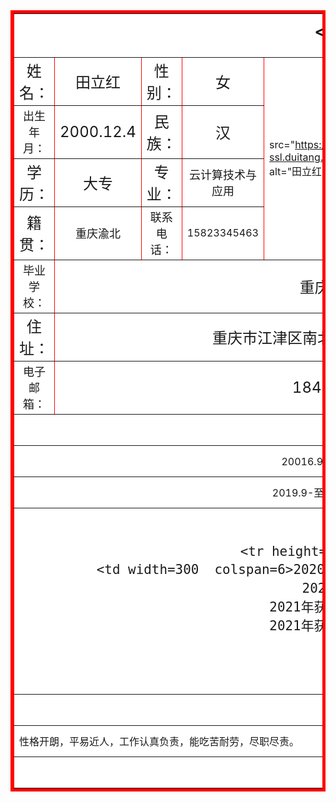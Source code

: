 <html>
<head>
<title>田立红</title>
<mate name="keywords" content="个人简历"/>
<mate name="description" content="田立红的个人简历"/>
</head>
<body>
<table  border=5  bordercolor=red align=center>
<tr height=70 bgcolor=white align='center'>
<td width=200 colspan=6 align=center
><font size=5 ><b><>个人简历

</a></b></font></td>
</tr>

<tr height=50 bgcolor=white>
<td width=200 align=center
><font size=5>姓名：
<td width=200 align=center
><font size=5><a
>田立红
<td width=110 align=center
><font size=5>性别：
<td width=200 align=center
><font size=5>女
<td width=200 colspan=2 rowspan=4><img

src="https://c-ssl.duitang.com/uploads/item/202003/29/20200329213234_vfqhl.thumb.1000_0.jpeg" alt="田立红照片" width=200 height=200></td>
 </tr>

<tr height=50 bgcolor=white>
<td width=110 align=center
><font size=4 align=center
>出生年月：
<td width=200 align=center
><font size=5>2000.12.4
<td width=200 align=center
><font size=5>民族：
<td width=200 align=center
><font size=5>汉



<tr height=50 bgcolor=white>
<td width=200 align=center
><font size=5>学历：
<td width=200 align=center
><font size=5 align=center
>大专
<td width=200 align=center
><font size=5>专业：
<td width=200 align=center
><font size=4>云计算技术与应用




<tr height=50 bgcolor=white>
<td width=200 align=center
><font size=5>籍贯：
<td width=200 align=center
><font size=4>重庆渝北
<td width=200 align=center
><font size=4>联系电话：
<td width=200 align=center
><font size=3>15823345463



<tr height=50 bgcolor=white>
<td width=200 align=center
><font size=4>毕业学校：
<td width=200 colspan=5 align=center
><font size=5>重庆工程职业技术学院



<tr height=50 bgcolor=white>
<td width=200 align=center
><font size=5>住址：
<td width=200 colspan=5 align=center
><font size=5>重庆市江津区南北大道1号重庆工程职业技术学院

 

<tr height=50 bgcolor=white>
<td width=200 align=center
><font size=4>电子邮箱：
<td width=200 colspan=5 align=center
><font size=5>1846945086@qq.com



<tr height=50 bgcolor=white>
<td width=200 colspan=6 align=center
><font size=5>教育历程


<tr height=50 bgcolor=white>
<td width=200  colspan=6 align=center>20016.9-2019.3  重庆育仁中学

</td>
</tr>

<tr height=50 bgcolor=white>
<td width=200  colspan=6 align=center>2019.9-至今 重庆工程职业技术学院



<tr height=50 bgcolor=white>
    <td width=200 colspan=6 align=center
    ><font size=5>奖励证书

    
    
    <tr height=100 bgcolor=white>
    <td width=300  colspan=6>2020年获得重庆市大学生网球比赛女子乙组团体二等奖
        2020年获得甲等奖学金
        2021年获得校级体育活动先进个人
        2021年获得市级体育活动先进个人
    
    </td>
    </tr>


<tr height=50 bgcolor=white>
<td width=200 colspan=6 align=center
><font size=5>自我评价



<tr height=50 bgcolor=white>
<td width=200  colspan=6>性格开朗，平易近人，工作认真负责，能吃苦耐劳，尽职尽责。

</td>
</tr>


<tr height=50 bgcolor=white>
<td width=200 colspan=6></td>
</tr>
</table>
